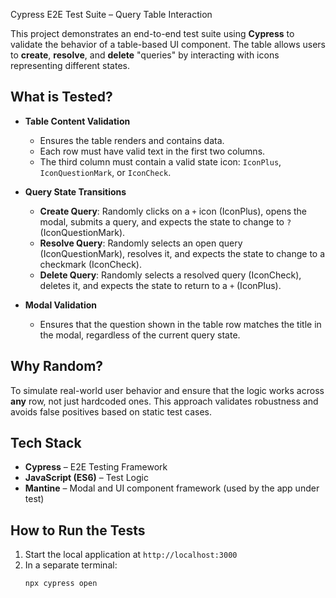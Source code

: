 Cypress E2E Test Suite – Query Table Interaction

This project demonstrates an end-to-end test suite using **Cypress** to validate the behavior of a table-based UI component. The table allows users to **create**, **resolve**, and **delete** "queries" by interacting with icons representing different states.

## What is Tested?

- **Table Content Validation**
  - Ensures the table renders and contains data.
  - Each row must have valid text in the first two columns.
  - The third column must contain a valid state icon: `IconPlus`, `IconQuestionMark`, or `IconCheck`.

- **Query State Transitions**
  -  **Create Query**: Randomly clicks on a `+` icon (IconPlus), opens the modal, submits a query, and expects the state to change to `?` (IconQuestionMark).
  -  **Resolve Query**: Randomly selects an open query (IconQuestionMark), resolves it, and expects the state to change to a checkmark (IconCheck).
  -  **Delete Query**: Randomly selects a resolved query (IconCheck), deletes it, and expects the state to return to a `+` (IconPlus).

- **Modal Validation**
  - Ensures that the question shown in the table row matches the title in the modal, regardless of the current query state.

##  Why Random?

To simulate real-world user behavior and ensure that the logic works across **any** row, not just hardcoded ones. This approach validates robustness and avoids false positives based on static test cases.

##  Tech Stack

- **Cypress** – E2E Testing Framework
- **JavaScript (ES6)** – Test Logic
- **Mantine** – Modal and UI component framework (used by the app under test)

## How to Run the Tests

1. Start the local application at `http://localhost:3000`
2. In a separate terminal:
   ```bash
   npx cypress open
